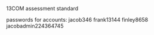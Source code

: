 13COM assessment standard

passwords for accounts:
jacob346
frank13144
finley8658
jacobadmin224364745